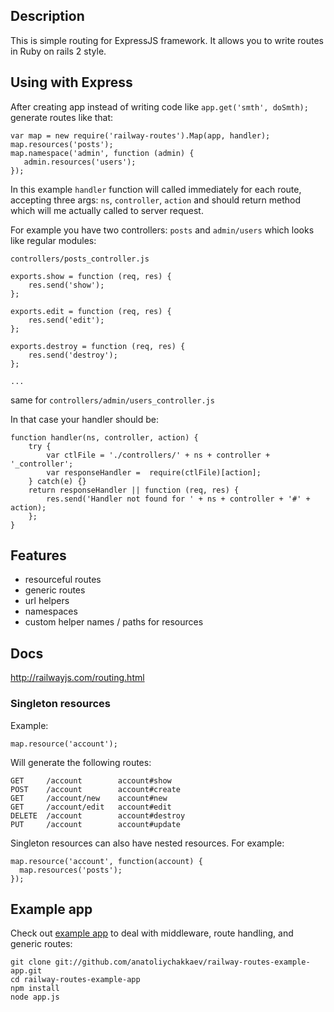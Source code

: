 ## Description

This is simple routing for ExpressJS framework. It allows you to write routes in Ruby on rails 2 style.

## Using with Express

After creating app instead of writing code like `app.get('smth', doSmth);` generate routes like that:

    var map = new require('railway-routes').Map(app, handler);
    map.resources('posts');
    map.namespace('admin', function (admin) {
       admin.resources('users');
    });

In this example `handler` function will called immediately for each route, accepting three args: `ns`, `controller`, `action` and should return method which will me actually called to server request.

For example you have two controllers: `posts` and `admin/users` which looks like regular modules:

`controllers/posts_controller.js`

    exports.show = function (req, res) {
        res.send('show');
    };

    exports.edit = function (req, res) {
        res.send('edit');
    };

    exports.destroy = function (req, res) {
        res.send('destroy');
    };

    ...

same for `controllers/admin/users_controller.js`

In that case your handler should be:

    function handler(ns, controller, action) {
        try {
            var ctlFile = './controllers/' + ns + controller + '_controller';
            var responseHandler =  require(ctlFile)[action];
        } catch(e) {}
        return responseHandler || function (req, res) {
            res.send('Handler not found for ' + ns + controller + '#' + action);
        };
    }

## Features

- resourceful routes
- generic routes
- url helpers
- namespaces
- custom helper names / paths for resources

## Docs

http://railwayjs.com/routing.html

### Singleton resources

Example:

    map.resource('account');

Will generate the following routes:

    GET     /account        account#show
    POST    /account        account#create
    GET     /account/new    account#new
    GET     /account/edit   account#edit
    DELETE  /account        account#destroy
    PUT     /account        account#update

Singleton resources can also have nested resources. For example:

    map.resource('account', function(account) {
      map.resources('posts');
    });

## Example app

Check out [example app][1] to deal with middleware, route handling, and generic routes:

    git clone git://github.com/anatoliychakkaev/railway-routes-example-app.git
    cd railway-routes-example-app
    npm install
    node app.js

 [1]: http://github.com/anatoliychakkaev/railway-routes-example-app
